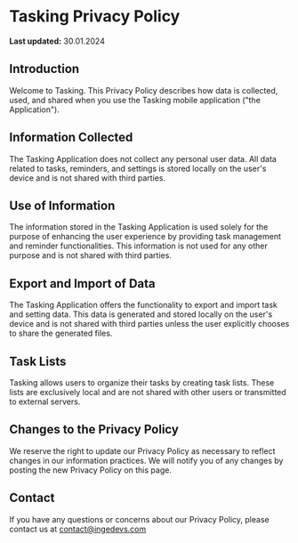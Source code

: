 # Tasking Privacy Policy

**Last updated:** 30.01.2024

## Introduction

Welcome to Tasking. This Privacy Policy describes how data is collected, used, and shared when you use the Tasking mobile application ("the Application").

## Information Collected

The Tasking Application does not collect any personal user data. All data related to tasks, reminders, and settings is stored locally on the user's device and is not shared with third parties.

## Use of Information

The information stored in the Tasking Application is used solely for the purpose of enhancing the user experience by providing task management and reminder functionalities. This information is not used for any other purpose and is not shared with third parties.

## Export and Import of Data

The Tasking Application offers the functionality to export and import task and setting data. This data is generated and stored locally on the user's device and is not shared with third parties unless the user explicitly chooses to share the generated files.

## Task Lists

Tasking allows users to organize their tasks by creating task lists. These lists are exclusively local and are not shared with other users or transmitted to external servers.

## Changes to the Privacy Policy

We reserve the right to update our Privacy Policy as necessary to reflect changes in our information practices. We will notify you of any changes by posting the new Privacy Policy on this page.

## Contact

If you have any questions or concerns about our Privacy Policy, please contact us at contact@ingedevs.com
